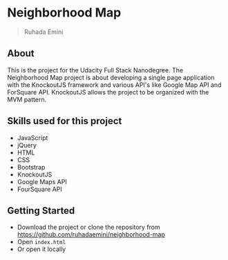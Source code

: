 # Neighborhood Map

> Ruhada Emini

## About

This is the project for the Udacity Full Stack Nanodegree. The Neighborhood Map project is about developing a single page application with the KnockoutJS framework and various API's like Google Map API and ForSquare API. KnockoutJS allows the project to be organized with the MVM pattern.


## Skills used for this project
- JavaScript
- jQuery
- HTML
- CSS
- Bootstrap
- KnockoutJS
- Google Maps API
- FourSquare API


## Getting Started

- Download the project or clone the repository from https://github.com/ruhadaemini/neighborhood-map
- Open `index.html`
- Or open it locally 

